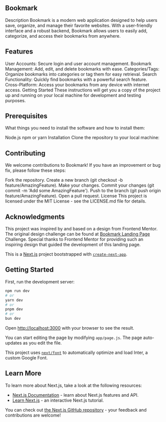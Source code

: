 ## Bookmark
Description
Bookmark is a modern web application designed to help users save, organize, and manage their favorite websites. With a user-friendly interface and a robust backend, Bookmark allows users to easily add, categorize, and access their bookmarks from anywhere.

## Features
User Accounts: Secure login and user account management.
Bookmark Management: Add, edit, and delete bookmarks with ease.
Categories/Tags: Organize bookmarks into categories or tag them for easy retrieval.
Search Functionality: Quickly find bookmarks with a powerful search feature.
Cross-Platform: Access your bookmarks from any device with internet access.
Getting Started
These instructions will get you a copy of the project up and running on your local machine for development and testing purposes.

## Prerequisites
What things you need to install the software and how to install them:

Node.js
npm or yarn
Installation
Clone the repository to your local machine:

## Contributing
We welcome contributions to Bookmark! If you have an improvement or bug fix, please follow these steps:

Fork the repository.
Create a new branch (git checkout -b feature/AmazingFeature).
Make your changes.
Commit your changes (git commit -m 'Add some AmazingFeature').
Push to the branch (git push origin feature/AmazingFeature).
Open a pull request.
License
This project is licensed under the MIT License - see the LICENSE.md file for details.

## Acknowledgments
This project was inspired by and based on a design from Frontend Mentor. The original design challenge can be found at [Bookmark Landing Page](https://www.frontendmentor.io/challenges/bookmark-landing-page-5d0b588a9edda32581d29158) Challenge. Special thanks to Frontend Mentor for providing such an inspiring design that guided the development of this landing page.


This is a [Next.js](https://nextjs.org/) project bootstrapped with [`create-next-app`](https://github.com/vercel/next.js/tree/canary/packages/create-next-app).

## Getting Started

First, run the development server:

```bash
npm run dev
# or
yarn dev
# or
pnpm dev
# or
bun dev
```

Open [http://localhost:3000](http://localhost:3000) with your browser to see the result.

You can start editing the page by modifying `app/page.js`. The page auto-updates as you edit the file.

This project uses [`next/font`](https://nextjs.org/docs/basic-features/font-optimization) to automatically optimize and load Inter, a custom Google Font.

## Learn More

To learn more about Next.js, take a look at the following resources:

- [Next.js Documentation](https://nextjs.org/docs) - learn about Next.js features and API.
- [Learn Next.js](https://nextjs.org/learn) - an interactive Next.js tutorial.

You can check out [the Next.js GitHub repository](https://github.com/vercel/next.js/) - your feedback and contributions are welcome!
